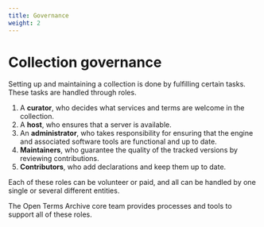 ```yaml
---
title: Governance
weight: 2
---
```


# Collection governance

Setting up and maintaining a collection is done by fulfilling certain tasks. These tasks are handled through roles.

1. A **curator**, who decides what services and terms are welcome in the collection.
2. A **host**, who ensures that a server is available.
3. An **administrator**, who takes responsibility for ensuring that the engine and associated software tools are functional and up to date.
4. **Maintainers**, who guarantee the quality of the tracked versions by reviewing contributions.
5. **Contributors**, who add declarations and keep them up to date.

Each of these roles can be volunteer or paid, and all can be handled by one single or several different entities.

The Open Terms Archive core team provides processes and tools to support all of these roles.
